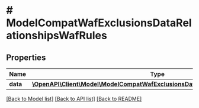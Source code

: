 # # ModelCompatWafExclusionsDataRelationshipsWafRules

## Properties

Name | Type | Description | Notes
------------ | ------------- | ------------- | -------------
**data** | [**\OpenAPI\Client\Model\ModelCompatWafExclusionsDataRelationshipsWafRulesData[]**](ModelCompatWafExclusionsDataRelationshipsWafRulesData.md) |  | [optional]

[[Back to Model list]](../../README.md#models) [[Back to API list]](../../README.md#endpoints) [[Back to README]](../../README.md)
